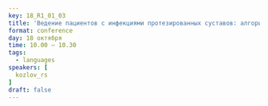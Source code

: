 ```yaml
---
key: 18_R1_01_03
title: 'Ведение пациентов с инфекциями протезированных суставов: алгоритмы, которые действительно работают'
format: conference
day: 18 октября
time: 10.00 – 10.30
tags:
  - languages
speakers: [
  kozlov_rs
]
draft: false
---
```

